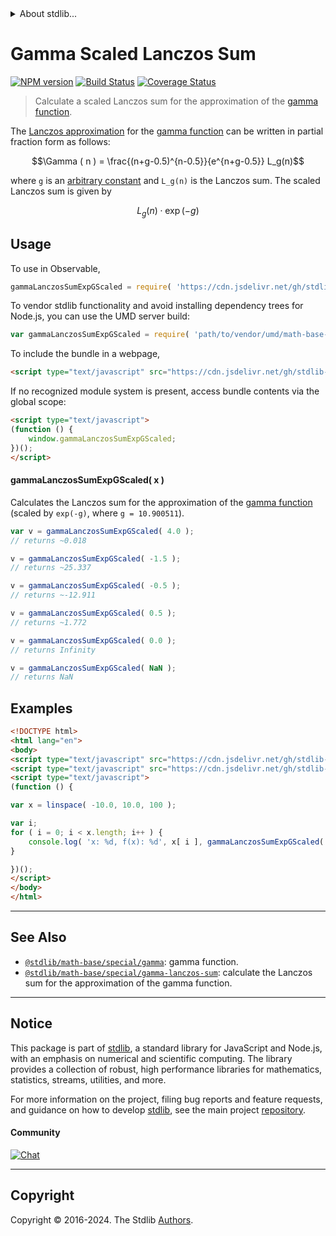 <!--

@license Apache-2.0

Copyright (c) 2018 The Stdlib Authors.

Licensed under the Apache License, Version 2.0 (the "License");
you may not use this file except in compliance with the License.
You may obtain a copy of the License at

   http://www.apache.org/licenses/LICENSE-2.0

Unless required by applicable law or agreed to in writing, software
distributed under the License is distributed on an "AS IS" BASIS,
WITHOUT WARRANTIES OR CONDITIONS OF ANY KIND, either express or implied.
See the License for the specific language governing permissions and
limitations under the License.

-->


<details>
  <summary>
    About stdlib...
  </summary>
  <p>We believe in a future in which the web is a preferred environment for numerical computation. To help realize this future, we've built stdlib. stdlib is a standard library, with an emphasis on numerical and scientific computation, written in JavaScript (and C) for execution in browsers and in Node.js.</p>
  <p>The library is fully decomposable, being architected in such a way that you can swap out and mix and match APIs and functionality to cater to your exact preferences and use cases.</p>
  <p>When you use stdlib, you can be absolutely certain that you are using the most thorough, rigorous, well-written, studied, documented, tested, measured, and high-quality code out there.</p>
  <p>To join us in bringing numerical computing to the web, get started by checking us out on <a href="https://github.com/stdlib-js/stdlib">GitHub</a>, and please consider <a href="https://opencollective.com/stdlib">financially supporting stdlib</a>. We greatly appreciate your continued support!</p>
</details>

# Gamma Scaled Lanczos Sum

[![NPM version][npm-image]][npm-url] [![Build Status][test-image]][test-url] [![Coverage Status][coverage-image]][coverage-url] <!-- [![dependencies][dependencies-image]][dependencies-url] -->

> Calculate a scaled Lanczos sum for the approximation of the [gamma function][gamma-function].

<section class="intro">

The [Lanczos approximation][lanczos-approximation] for the [gamma function][gamma-function] can be written in partial fraction form as follows:

<!-- <equation class="equation" label="eq:lanczos_approximation" align="center" raw="\Gamma ( n ) = \frac{(n+g-0.5)^{n-0.5}}{e^{n+g-0.5}} L_g(n)" alt="Lanczos approximation for gamma function."> -->

```math
\Gamma ( n ) = \frac{(n+g-0.5)^{n-0.5}}{e^{n+g-0.5}} L_g(n)
```

<!-- <div class="equation" align="center" data-raw-text="\Gamma ( n ) = \frac{(n+g-0.5)^{n-0.5}}{e^{n+g-0.5}} L_g(n)" data-equation="eq:lanczos_approximation">
    <img src="https://cdn.jsdelivr.net/gh/stdlib-js/stdlib@bb29798906e119fcb2af99e94b60407a270c9b32/lib/node_modules/@stdlib/math/base/special/gamma-lanczos-sum-expg-scaled/docs/img/equation_lanczos_approximation.svg" alt="Lanczos approximation for gamma function.">
    <br>
</div> -->

<!-- </equation> -->

where `g` is an [arbitrary constant][@stdlib/constants/float64/gamma-lanczos-g] and `L_g(n)` is the Lanczos sum. The scaled Lanczos sum is given by 

<!-- <equation class="equation" label="eq:scaled_lanczos_sum" align="center" raw="L_g(n) \cdot \exp(-g)" alt="Scaled Lanczos sum."> -->

```math
L_g(n) \cdot \exp(-g)
```

<!-- <div class="equation" align="center" data-raw-text="L_g(n) \cdot \exp(-g)" data-equation="eq:scaled_lanczos_sum">
    <img src="https://cdn.jsdelivr.net/gh/stdlib-js/stdlib@bb29798906e119fcb2af99e94b60407a270c9b32/lib/node_modules/@stdlib/math/base/special/gamma-lanczos-sum-expg-scaled/docs/img/equation_scaled_lanczos_sum.svg" alt="Scaled Lanczos sum.">
    <br>
</div> -->

<!-- </equation> -->

</section>

<!-- /.intro -->



<section class="usage">

## Usage

To use in Observable,

```javascript
gammaLanczosSumExpGScaled = require( 'https://cdn.jsdelivr.net/gh/stdlib-js/math-base-special-gamma-lanczos-sum-expg-scaled@umd/browser.js' )
```

To vendor stdlib functionality and avoid installing dependency trees for Node.js, you can use the UMD server build:

```javascript
var gammaLanczosSumExpGScaled = require( 'path/to/vendor/umd/math-base-special-gamma-lanczos-sum-expg-scaled/index.js' )
```

To include the bundle in a webpage,

```html
<script type="text/javascript" src="https://cdn.jsdelivr.net/gh/stdlib-js/math-base-special-gamma-lanczos-sum-expg-scaled@umd/browser.js"></script>
```

If no recognized module system is present, access bundle contents via the global scope:

```html
<script type="text/javascript">
(function () {
    window.gammaLanczosSumExpGScaled;
})();
</script>
```

#### gammaLanczosSumExpGScaled( x )

Calculates the Lanczos sum for the approximation of the [gamma function][gamma-function] (scaled by `exp(-g)`, where `g = 10.900511`).

```javascript
var v = gammaLanczosSumExpGScaled( 4.0 );
// returns ~0.018

v = gammaLanczosSumExpGScaled( -1.5 );
// returns ~25.337

v = gammaLanczosSumExpGScaled( -0.5 );
// returns ~-12.911

v = gammaLanczosSumExpGScaled( 0.5 );
// returns ~1.772

v = gammaLanczosSumExpGScaled( 0.0 );
// returns Infinity

v = gammaLanczosSumExpGScaled( NaN );
// returns NaN
```

</section>

<!-- /.usage -->

<section class="examples">

## Examples

<!-- eslint no-undef: "error" -->

```html
<!DOCTYPE html>
<html lang="en">
<body>
<script type="text/javascript" src="https://cdn.jsdelivr.net/gh/stdlib-js/array-base-linspace@umd/browser.js"></script>
<script type="text/javascript" src="https://cdn.jsdelivr.net/gh/stdlib-js/math-base-special-gamma-lanczos-sum-expg-scaled@umd/browser.js"></script>
<script type="text/javascript">
(function () {

var x = linspace( -10.0, 10.0, 100 );

var i;
for ( i = 0; i < x.length; i++ ) {
    console.log( 'x: %d, f(x): %d', x[ i ], gammaLanczosSumExpGScaled( x[ i ] ) );
}

})();
</script>
</body>
</html>
```

</section>

<!-- /.examples -->

<!-- Section for related `stdlib` packages. Do not manually edit this section, as it is automatically populated. -->

<section class="related">

* * *

## See Also

-   <span class="package-name">[`@stdlib/math-base/special/gamma`][@stdlib/math/base/special/gamma]</span><span class="delimiter">: </span><span class="description">gamma function.</span>
-   <span class="package-name">[`@stdlib/math-base/special/gamma-lanczos-sum`][@stdlib/math/base/special/gamma-lanczos-sum]</span><span class="delimiter">: </span><span class="description">calculate the Lanczos sum for the approximation of the gamma function.</span>

</section>

<!-- /.related -->

<!-- Section for all links. Make sure to keep an empty line after the `section` element and another before the `/section` close. -->


<section class="main-repo" >

* * *

## Notice

This package is part of [stdlib][stdlib], a standard library for JavaScript and Node.js, with an emphasis on numerical and scientific computing. The library provides a collection of robust, high performance libraries for mathematics, statistics, streams, utilities, and more.

For more information on the project, filing bug reports and feature requests, and guidance on how to develop [stdlib][stdlib], see the main project [repository][stdlib].

#### Community

[![Chat][chat-image]][chat-url]

---

## Copyright

Copyright &copy; 2016-2024. The Stdlib [Authors][stdlib-authors].

</section>

<!-- /.stdlib -->

<!-- Section for all links. Make sure to keep an empty line after the `section` element and another before the `/section` close. -->

<section class="links">

[npm-image]: http://img.shields.io/npm/v/@stdlib/math-base-special-gamma-lanczos-sum-expg-scaled.svg
[npm-url]: https://npmjs.org/package/@stdlib/math-base-special-gamma-lanczos-sum-expg-scaled

[test-image]: https://github.com/stdlib-js/math-base-special-gamma-lanczos-sum-expg-scaled/actions/workflows/test.yml/badge.svg?branch=v0.2.0
[test-url]: https://github.com/stdlib-js/math-base-special-gamma-lanczos-sum-expg-scaled/actions/workflows/test.yml?query=branch:v0.2.0

[coverage-image]: https://img.shields.io/codecov/c/github/stdlib-js/math-base-special-gamma-lanczos-sum-expg-scaled/main.svg
[coverage-url]: https://codecov.io/github/stdlib-js/math-base-special-gamma-lanczos-sum-expg-scaled?branch=v0.2.0

<!--

[dependencies-image]: https://img.shields.io/david/stdlib-js/math-base-special-gamma-lanczos-sum-expg-scaled.svg
[dependencies-url]: https://david-dm.org/stdlib-js/math-base-special-gamma-lanczos-sum-expg-scaled/main

-->

[chat-image]: https://img.shields.io/gitter/room/stdlib-js/stdlib.svg
[chat-url]: https://app.gitter.im/#/room/#stdlib-js_stdlib:gitter.im

[stdlib]: https://github.com/stdlib-js/stdlib

[stdlib-authors]: https://github.com/stdlib-js/stdlib/graphs/contributors

[umd]: https://github.com/umdjs/umd
[es-module]: https://developer.mozilla.org/en-US/docs/Web/JavaScript/Guide/Modules

[deno-url]: https://github.com/stdlib-js/math-base-special-gamma-lanczos-sum-expg-scaled/tree/deno
[deno-readme]: https://github.com/stdlib-js/math-base-special-gamma-lanczos-sum-expg-scaled/blob/deno/README.md
[umd-url]: https://github.com/stdlib-js/math-base-special-gamma-lanczos-sum-expg-scaled/tree/umd
[umd-readme]: https://github.com/stdlib-js/math-base-special-gamma-lanczos-sum-expg-scaled/blob/umd/README.md
[esm-url]: https://github.com/stdlib-js/math-base-special-gamma-lanczos-sum-expg-scaled/tree/esm
[esm-readme]: https://github.com/stdlib-js/math-base-special-gamma-lanczos-sum-expg-scaled/blob/esm/README.md
[branches-url]: https://github.com/stdlib-js/math-base-special-gamma-lanczos-sum-expg-scaled/blob/main/branches.md

[@stdlib/constants/float64/gamma-lanczos-g]: https://github.com/stdlib-js/constants-float64-gamma-lanczos-g/tree/umd

[gamma-function]: https://en.wikipedia.org/wiki/Gamma_function

[lanczos-approximation]: https://en.wikipedia.org/wiki/Lanczos_approximation

<!-- <related-links> -->

[@stdlib/math/base/special/gamma]: https://github.com/stdlib-js/math-base-special-gamma/tree/umd

[@stdlib/math/base/special/gamma-lanczos-sum]: https://github.com/stdlib-js/math-base-special-gamma-lanczos-sum/tree/umd

<!-- </related-links> -->

</section>

<!-- /.links -->
